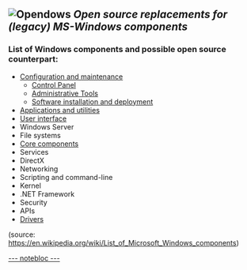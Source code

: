 ![Opendows](http://www.forart.it/progetti/Opendows/logo.png)
*Open source replacements for (legacy) MS-Windows components*
---
### List of Windows components and possible open source counterpart:
- [Configuration and maintenance](conf_&_mant.md)
  - [Control Panel](conf_&_mant.md#control-panel)
  - [Administrative Tools](conf_&_mant.md#administrative-tools)
  - [Software installation and deployment](conf_&_mant.md#software-installation-and-deployment)
- [Applications and utilities](app&utils.md)
- [User interface](UserGUI.md)
- Windows Server
- File systems
- [Core components](Core.md)
- Services
- DirectX
- Networking
- Scripting and command-line
- Kernel
- .NET Framework
- Security
- APIs
- [Drivers](Drivers.md)

(source: https://en.wikipedia.org/wiki/List_of_Microsoft_Windows_components)

[--- notebloc ---](note.md)
